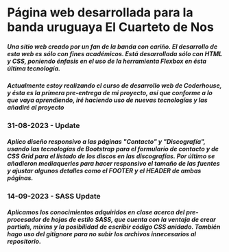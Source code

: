 # Página web desarrollada para la banda uruguaya El Cuarteto de Nos

##### Una sitio web creado por un fan de la banda con cariño. El desarrollo de esta web es sólo con fines académicos. Está desarrollada sólo con HTML y CSS, poniendo énfasis en el uso de la herramienta Flexbox en ésta última tecnología.

##### Actualmente estoy realizando el curso de desarrollo web de Coderhouse, y ésta es la primera pre-entrega de mi proyecto, así que conforme a lo que vaya aprendiendo, iré haciendo uso de nuevas tecnologías y las añadiré al proyecto

### 31-08-2023 - Update
##### Aplico diseño responsivo a las páginas "Contacto" y "Discografía", usando las tecnologías de Bootstrap para el formulario de contacto y de CSS Grid para el listado de los discos en las discografías. Por último se añadieron mediaqueries para hacer responsivo el tamaño de las fuentes y ajustar algunos detalles como el FOOTER y el HEADER de ambas páginas.

### 14-09-2023 - SASS Update
##### Aplicamos los conocimientos adquiridos en clase acerca del pre-procesador de hojas de estilo SASS, que cuenta con la ventaja de crear partials, mixins y la posibilidad de escribir código CSS anidado. También hago uso del gitignore para no subir los archivos innecesarios al repositorio.